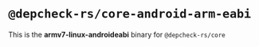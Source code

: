 # `@depcheck-rs/core-android-arm-eabi`

This is the **armv7-linux-androideabi** binary for `@depcheck-rs/core`

